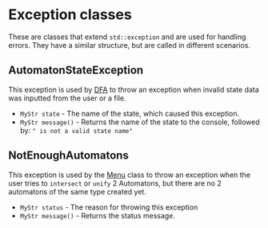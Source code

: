 # Exception classes

These are classes that extend `std::exception` and are used for handling errors. They have a similar structure, but are called in different scenarios.

## AutomatonStateException

This exception is used by [DFA](DFA.md) to throw an exception when invalid state data was inputted from the user or a file.

- `MyStr state` - The name of the state, which caused this exception.
- `MyStr message()` - Returns the name of the state to the console, followed by: `" is not a valid state name"`

## NotEnoughAutomatons

This exception is used by the [Menu](Menu.md) class to throw an exception when the user tries to `intersect` or `unify` 2 Automatons, but there are no 2 automatons of the same type created yet.

- `MyStr status` - The reason for throwing this exception
- `MyStr message()` - Returns the status message.

